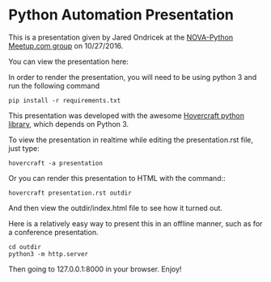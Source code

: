 # Python Automation Presentation

This is a presentation given by Jared Ondricek at the [NOVA-Python Meetup.com group][1]
on 10/27/2016.

You can view the presentation here: 

In order to render the presentation, you will need to be using python 3 and
run the following command

```
pip install -r requirements.txt
```

This presentation was developed with the awesome [Hovercraft python library][2], which depends on Python 3.

To view the presentation in realtime while editing the presentation.rst file, just type:

```
hovercraft -a presentation
```

Or you can render this presentation to HTML with the command::

```
hovercraft presentation.rst outdir
```

And then view the outdir/index.html file to see how it turned out.

Here is a relatively easy way to present this in an offline manner,
such as for a conference presentation.

```
cd outdir
python3 -m http.server
```

Then going to 127.0.0.1:8000 in your browser. Enjoy!

[1]: https://www.meetup.com/NOVA-Python/events/234970214/
[2]: https://github.com/regebro/hovercraft
